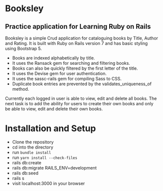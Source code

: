 # Booksley


## Practice application for Learning Ruby on Rails

Booksley is a simple Crud application for cataloguing books by Title, Author and Rating. It is built with Ruby on Rails version 7 and has basic styling using Bootstrap 5.

* Books are indexed alphabetically by title.
* It uses the Ransack gem for searching and filtering books.
* Books can also be quickly filtered by the first letter of the title.
* It uses the Devise gem for user authentication.
* It uses the sassc-rails gem for compiling Sass to CSS.
* Duplicate book entries are prevented by the validates_uniqueness_of method.


Currently each logged in user is able to view, edit and delete all books. The next task is to add the ability for users to create their own books and only be able to view, edit and delete their own books.

# Installation and Setup

* Clone the repository
*  cd into the directory
*  run `bundle install`
*  run `yarn install --check-files`
*  rails db:create
*  rails db:migrate RAILS_ENV=development
*  rails db:seed
*  rails s
*  visit localhost:3000 in your browser